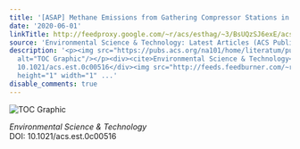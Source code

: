 ```yaml
---
title: '[ASAP] Methane Emissions from Gathering Compressor Stations in the U.S.'
date: '2020-06-01'
linkTitle: http://feedproxy.google.com/~r/acs/esthag/~3/BsUQzSJ6exE/acs.est.0c00516
source: 'Environmental Science & Technology: Latest Articles (ACS Publications)'
description: '<p><img src="https://pubs.acs.org/na101/home/literatum/publisher/achs/journals/content/esthag/0/esthag.ahead-of-print/acs.est.0c00516/20200601/images/medium/es0c00516_0004.gif"
  alt="TOC Graphic"/></p><div><cite>Environmental Science & Technology</cite></div><div>DOI:
  10.1021/acs.est.0c00516</div><img src="http://feeds.feedburner.com/~r/acs/esthag/~4/BsUQzSJ6exE"
  height="1" width="1" ...'
disable_comments: true
---
```

<p><img src="https://pubs.acs.org/na101/home/literatum/publisher/achs/journals/content/esthag/0/esthag.ahead-of-print/acs.est.0c00516/20200601/images/medium/es0c00516_0004.gif" alt="TOC Graphic"/></p><div><cite>Environmental Science & Technology</cite></div><div>DOI: 10.1021/acs.est.0c00516</div><img src="http://feeds.feedburner.com/~r/acs/esthag/~4/BsUQzSJ6exE" height="1" width="1" ...